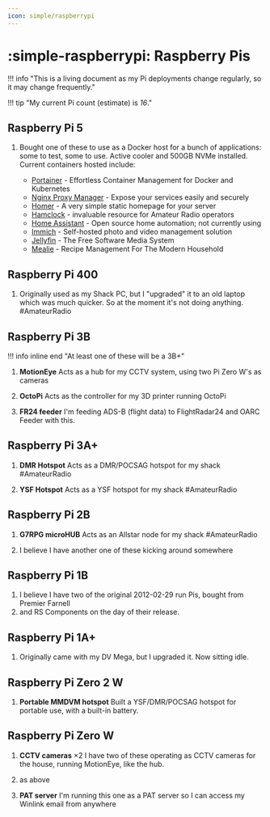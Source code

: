 ```yaml
---
icon: simple/raspberrypi
---
```


# :simple-raspberrypi: Raspberry Pis

!!! info "This is a living document as my Pi deployments change regularly, so it may change frequently."

!!! tip "My current Pi count (estimate) is _16_."

## Raspberry Pi 5

1. Bought one of these to use as a Docker host for a bunch of applications: some to test, some to use.  Active cooler and 500GB NVMe installed.  Current containers hosted include:

    - [Portainer](https://www.portainer.io/) - Effortless Container Management for Docker and Kubernetes
    - [Nginx Proxy Manager](https://nginxproxymanager.com/) - Expose your services easily and securely
    - [Homer](https://homer-demo.netlify.app/) - A very simple static homepage for your server
    - [Hamclock](https://github.com/ChrisRomp/hamclock-docker) - invaluable resource for Amateur Radio operators
    - [Home Assistant](https://www.home-assistant.io/) - Open source home automation; not currently using
    - [Immich](https://immich.app/) - Self-hosted photo and video management solution
    - [Jellyfin](https://jellyfin.org/) - The Free Software Media System
    - [Mealie](https://mealie.io/) - Recipe Management For The Modern Household

## Raspberry Pi 400

1. Originally used as my Shack PC, but I "upgraded" it to an old laptop which was much quicker.  So at the moment it's not doing anything.  #AmateurRadio

## Raspberry Pi 3B

!!! info inline end "At least one of these will be a 3B+"

1. **MotionEye**
  Acts as a hub for my CCTV system, using two Pi Zero W's as cameras
  
2. **OctoPi**
  Acts as the controller for my 3D printer running OctoPi

3. **FR24 feeder**
  I'm feeding ADS-B (flight data) to FlightRadar24 and OARC Feeder with this.

## Raspberry Pi 3A+

1. **DMR Hotspot**
  Acts as a DMR/POCSAG hotspot for my shack #AmateurRadio

2. **YSF Hotspot**
  Acts as a YSF hotspot for my shack #AmateurRadio

## Raspberry Pi 2B

1. **G7RPG microHUB**
  Acts as an Allstar node for my shack #AmateurRadio

2. I believe I have another one of these kicking around somewhere

## Raspberry Pi 1B

1. I believe I have two of the original 2012-02-29 run Pis, bought from Premier Farnell
2. and RS Components on the day of their release.

## Raspberry Pi 1A+

1. Originally came with my DV Mega, but I upgraded it.  Now sitting idle.

## Raspberry Pi Zero 2 W

1. **Portable MMDVM hotspot**
  Built a YSF/DMR/POCSAG hotspot for portable use, with a built-in battery.

## Raspberry Pi Zero W

1. **CCTV cameras** ×2
  I have two of these operating as CCTV cameras for the house, running MotionEye, like the hub.

2. as above

3. **PAT server**
  I'm running this one as a PAT server so I can access my Winlink email from anywhere
